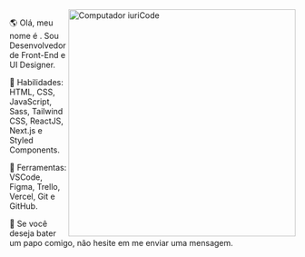 <img src="https://raw.githubusercontent.com/MicaelliMedeiros/micaellimedeiros/master/image/computer-illustration.png" min-width="400px" max-width="400px" width="400px" align="right" alt="Computador iuriCode">

<p align="left"> 
🌎 Olá, meu nome é . Sou Desenvolvedor de Front-End e UI Designer.
</p>

<p align="left"> 
🦄 Habilidades: HTML, CSS, JavaScript, Sass, Tailwind CSS, ReactJS, Next.js e Styled Components.
</p>

<p align="left"> 
💼 Ferramentas: VSCode, Figma, Trello, Vercel, Git e GitHub.
</p>

<p align="left">
💌 Se você deseja bater um papo comigo, não hesite em me enviar uma mensagem.
</p>
  
